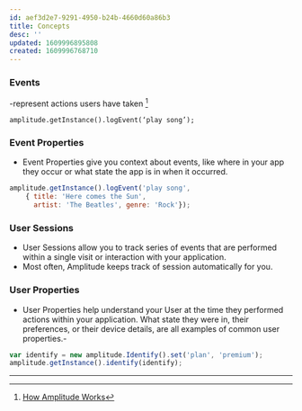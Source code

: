```yaml
---
id: aef3d2e7-9291-4950-b24b-4660d60a86b3
title: Concepts
desc: ''
updated: 1609996895808
created: 1609996768710
---
```



### Events 

-represent actions users have taken [^1]

```
amplitude.getInstance().logEvent(‘play song’);
```


### Event Properties

- Event Properties give you context about events, like where in your app they occur or what state the app is in when it occurred.

```js
amplitude.getInstance().logEvent('play song',
    { title: 'Here comes the Sun',
      artist: 'The Beatles', genre: 'Rock'});
```

### User Sessions

- User Sessions allow you to track series of events that are performed within a single visit or interaction with your application.
- Most often, Amplitude keeps track of session automatically for you. 

### User Properties 
- User Properties help understand your User at the time they performed actions within your application. What state they were in, their preferences, or their device details, are all examples of common user properties.-

```js
var identify = new amplitude.Identify().set('plan', 'premium');
amplitude.getInstance().identify(identify);
```


---

[^1]: [How Amplitude Works](https://developers.amplitude.com/docs )